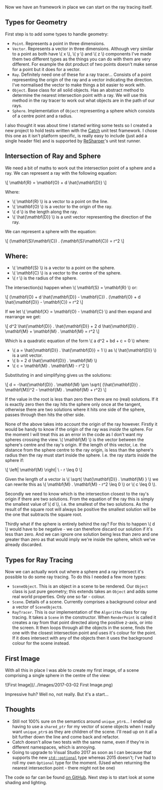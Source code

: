 Now we have an framework in place we can start on the ray tracing itself.

## Types for Geometry ##

First step is to add some types to handle geometry:

* `Point`. Represents a point in three dimensions.
* `Vector`. Represents a vector in three dimensions. Although very similar to a point as both have \\\( x \\\), \\\( y \\\) and \\\( z \\\) components I've made them two different types as the things you can do with them are very different. For example the dot product of two points doesn't make sense for a point but it does for a vector.
* `Ray`. Definitely need one of these for a ray tracer... Consists of a point representing the origin of the ray and a vector indicating the direction. I've normalised the vector to make things a bit easier to work with.
* `Object`. Base class for all solid objects. Has an abstract method to determine the nearest intersection point with a ray. We will use this method in the ray tracer to work out what objects are in the path of our rays.
* `Sphere`. Implementation of `Object` representing a sphere which consists of a centre point and a radius.

I also thought it was about time I started writing some tests so I created a new project to hold tests written with the [Catch](https://github.com/philsquared/Catch) unit test framework. I chose this one as it isn't platform specific, is really easy to include (just add a single header file) and is supported by [ReSharper](https://www.jetbrains.com/resharper/)'s unit test runner.

## Intersection of Ray and Sphere ##

We need a bit of maths to work out the intersection point of a sphere and a ray. We can represent a ray with the following equation:

\\\[ \\mathbf{R} = \\mathbf{O} + d \\hat{\\mathbf{D}} \\\]

Where:

* \\\( \\mathbf{R} \\\) is a vector to a point on the line.
* \\\( \\mathbf{O} \\\) is a vector to the origin of the ray.
* \\\( d \\\) is the length along the ray.
* \\\( \\hat{\\mathbf{D}} \\\) is a unit vector representing the direction of the ray.

We can represent a sphere with the equation:

\\\[ \(\\mathbf{S}\\mathbf{C}\) . \(\\mathbf{S}\\mathbf{C}\) = r^2 \\\]

## Where:

* \\\( \\mathbf{S} \\\) is a vector to a point on the sphere.
* \\\( \\mathbf{C} \\\) is a vector to the centre of the sphere.
* \\\( r \\\) is the radius of the sphere.

The intersection(s) happen when \\\( \\mathbf{S} = \\mathbf{R} \\\) or:

\\\[ \(\\mathbf{O} + d \\hat{\\mathbf{D}} - \\mathbf{C}\) . \(\\mathbf{O} + d \\hat{\\mathbf{D}} - \\mathbf{C}\) = r^2 \\\]

If we let \\\( \\mathbf{X} = \\mathbf{O} - \\mathbf{C} \\\) and then expand and rearrange we get:

\\\[ d^2 \\hat{\\mathbf{D}} . \\hat{\\mathbf{D}} + 2 d \\hat{\\mathbf{D}} . \\mathbf{M} + \\mathbf{M} . \\mathbf{M} = r^2 \\\]

Which is a quadratic equation of the form \\\( a d^2 + bd + c = 0 \\\) where:

* \\\( a = \\hat{\\mathbf{D}} . \\hat{\\mathbf{D}} = 1 \\\) as \\\( \\hat{\\mathbf{D}} \\\) is a unit vector.
* \\\( b = 2 d \\hat{\\mathbf{D}} . \\mathbf{M} \\\)
* \\\( c = \\mathbf{M} . \\mathbf{M} - r^2 \\\)

Substituting in and simplifying gives us the solutions:

\\\[ d = -\\hat{\\mathbf{D}} . \\mathbf{M} \\pm \\sqrt{ \(\\hat{\\mathbf{D}} . \\mathbf{M}\)^2 - \\mathbf{M} . \\mathbf{M} + r^2} \\\]

If the value in the root is less than zero then there are no (real) solutions. If it is exactly zero then the ray hits the sphere only once at the tangent, otherwise there are two solutions where it hits one side of the sphere, passes through then hits the other side.

None of the above takes into account the origin of the ray however. Firstly it would be handy to know if the origin of the ray was *inside* the sphere. For the moment I will treat this as an error in the code as I don't want my spheres crossing the view. \\\( \\mathbf{M} \\\) is the vector between the sphere's centre and the ray's origin. If the length of this vector, i.e. the distance from the sphere centre to the ray origin, is less than the sphere's radius then the ray must start inside the sphere. I.e. the ray starts inside the sphere if:

\\\[ \\left| \\mathbf{M} \\right| \\ - r  \\leq 0 \\\]

Given the length of a vector is \\\( \\sqrt{ \\hat{\\mathbf{D}} . \\mathbf{M} } \\\) we can rewrite this as \\\( \\mathbf{M} . \\mathbf{M} - r^2 \\leq 0 \\\) or \\\( c \\leq 0 \\\).

Secondly we need to know which is the intersection closest to the ray's origin if there are two solutions. From the equation of the ray this is simply the smallest value of \\\( d \\\), i.e. the smallest of the two solutions. As the result of the square root will always be positive the smallest solution will be the one that subtracts the square root.

Thirdly what if the sphere is entirely behind the ray? For this to happen \\\( d \\\) would have to be negative - we can therefore discard our solution if it's less than zero. And we can ignore one solution being less than zero and one greater than zero as that would imply we're inside the sphere, which we've already discarded.

## Types for Ray Tracing ##

Now we can actually work out where a sphere and a ray intersect it's possible to do some ray tracing. To do this I needed a few more types:

* `SceneObject`. This is an object in a scene to be rendered. Our `Object` class is just pure geometry; this extends takes an `Object` and adds some real world properties. Only one so far - colour.
* `Scene`. Details of a scene. Currently comprises a background colour and a vector of `SceneObject`s.
* `RayTracer`. This is our implementation of the `Algorithm` class for ray tracing. It takes a `Scene` in the constructor. When `RenderPoint` is called it creates a ray from that point directed along the positive z-axis, or into the screen. It then loops through all the objects in the scene, finds the one with the closest intersection point and uses it's colour for the point. If it does intersect with any of the objects then it uses the background colour for the scene instead.

## First Image ##

With all this in place I was able to create my first image, of a scene comprising a single sphere in the centre of the view:

![First Image](/../Images/2017-03-02 First Image.png)

Impressive huh? Well no, not really. But it's a start...

## Thoughts ##

* Still not 100% sure on the semantics around `unique_ptr`s... I ended up having to use a `shared_ptr` for my vector of scene objects when I really want `unique_ptr`s as they are children of the scene. I'll read up on it all a bit further down the line and come back and refactor.
* Catch doesn't allow two tests with the same name, even if they're in different namespaces, which is annoying.
* Going to upgrade to Visual Studio 2017 as soon as I can because that supports the new [`std::optional`](http://en.cppreference.com/w/cpp/utility/optional) type whereas 2015 doesn't; I've had to roll my own `Optional` type for the moment. (Used when returning the nearest intersection point - there might not be one)

The code so far can be found [on GitHub](https://github.com/MrKWatkins/Rendering/tree/first-image). Next step is to start look at some shading and lighting.